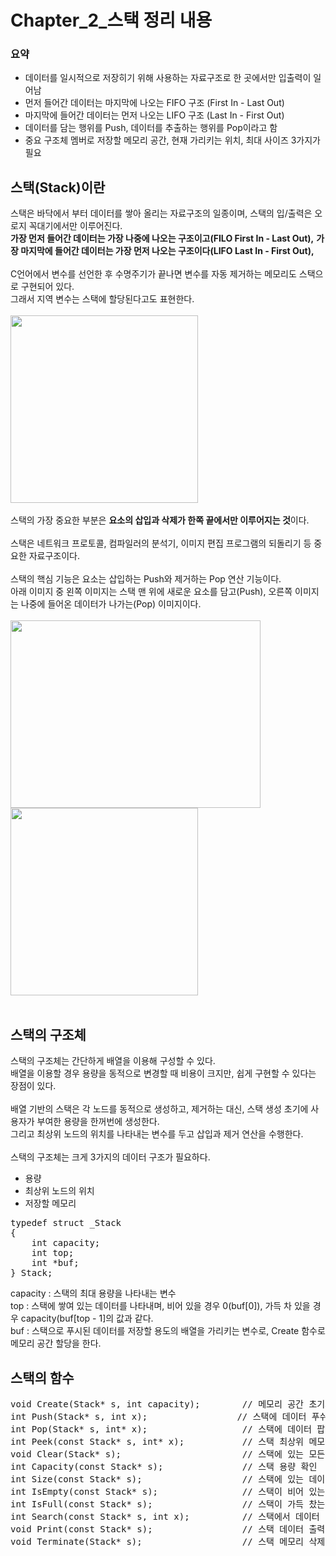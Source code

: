 # Chapter_2_스택 정리 내용

### 요약
<ul>
    <li>데이터를 일시적으로 저장히기 위해 사용하는 자료구조로 한 곳에서만 입출력이 일어남</li>
    <li>먼저 들어간 데이터는 마지막에 나오는 FIFO 구조 (First In - Last Out)</li>
    <li>마지막에 들어간 데이터는 먼저 나오는 LIFO 구조 (Last In - First Out)</li>
    <li>데이터를 담는 행위를 Push, 데이터를 추출하는 행위를 Pop이라고 함</li>
    <li>중요 구조체 멤버로 저장할 메모리 공간, 현재 가리키는 위치, 최대 사이즈 3가지가 필요</li>
</ul>

## 스택(Stack)이란
스택은 바닥에서 부터 데이터를 쌓아 올리는 자료구조의 일종이며, 스택의 입/출력은 오로지 꼭대기에서만 이루어진다.
<br>
<b>가장 먼저 들어간 데이터는 가장 나중에 나오는 구조이고(FILO First In - Last Out),</b>
<b>가장 마지막에 들어간 데이터는 가장 먼저 나오는 구조이다(LIFO Last In - First Out),</b>
<br>
<br>
C언어에서 변수를 선언한 후 수명주기가 끝나면 변수를 자동 제거하는 메모리도 스택으로 구현되어 있다.
<br>
그래서 지역 변수는 스택에 할당된다고도 표현한다.
<br>
<br>
<img src="https://user-images.githubusercontent.com/87363461/200297750-403b7fe7-5162-4c5e-a298-c45029dc3d54.JPG" width="300" height="300">
<br>
<br>
스택의 가장 중요한 부분은 <b>요소의 삽입과 삭제가 한쪽 끝에서만 이루어지는 것</b>이다.
<br>
<br>
스택은 네트워크 프로토콜, 컴파일러의 분석기, 이미지 편집 프로그램의 되돌리기 등 중요한 자료구조이다.
<br>
<br>
스택의 핵심 기능은 요소는 삽입하는 Push와 제거하는 Pop 연산 기능이다.
<br>
아래 이미지 중 왼쪽 이미지는 스택 맨 위에 새로운 요소를 담고(Push), 오른쪽 이미지는 나중에 들어온 데이터가 나가는(Pop) 이미지이다.
<br>
<br>
<img src="https://user-images.githubusercontent.com/87363461/200298247-29985853-73f4-419b-a54b-99155fb20fcd.JPG" width="400" height="300">
<img src="https://user-images.githubusercontent.com/87363461/200298335-8fcb281f-46fd-4673-914f-110cb11ecab4.JPG" width="300" height="300">
<br>
<br>

## 스택의 구조체
스택의 구조체는 간단하게 배열을 이용해 구성할 수 있다.
<br>
배열을 이용할 경우 용량을 동적으로 변경할 때 비용이 크지만, 쉽게 구현할 수 있다는 장점이 있다.
<br>
<br>
배열 기반의 스택은 각 노드를 동적으로 생성하고, 제거하는 대신, 스택 생성 초기에 사용자가 부여한 용량을 한꺼번에 생성한다.
<br>
그리고 최상위 노드의 위치를 나타내는 변수를 두고 삽입과 제거 연산을 수행한다.
<br>
<br>
스택의 구조체는 크게 3가지의 데이터 구조가 필요하다.
<ul>
<li>용량</li>
<li>최상위 노드의 위치</li>
<li>저장할 메모리</li>
</ul>
<pre>
typedef struct _Stack
{
    int capacity;
    int top;
    int *buf;
} Stack;
</pre>
capacity : 스택의 최대 용량을 나타내는 변수
<br>
top : 스택에 쌓여 있는 데이터를 나타내며, 비어 있을 경우 0(buf[0]), 가득 차 있을 경우 capacity(buf[top - 1]의 값과 같다.
<br>
buf : 스택으로 푸시된 데이터를 저장할 용도의 배열을 가리키는 변수로, Create 함수로 메모리 공간 할당을 한다.

## 스택의 함수
<pre>
void Create(Stack* s, int capacity);        // 메모리 공간 초기화
int Push(Stack* s, int x);                 // 스택에 데이터 푸쉬
int Pop(Stack* s, int* x);                  // 스택에 데이터 팝
int Peek(const Stack* s, int* x);           // 스택 최상위 메모리 확인
void Clear(Stack* s);                       // 스택에 있는 모든 데이터 삭제
int Capacity(const Stack* s);               // 스택 용량 확인
int Size(const Stack* s);                   // 스택에 있는 데이터 수
int IsEmpty(const Stack* s);                // 스택이 비어 있는지 확인
int IsFull(const Stack* s);                 // 스택이 가득 찼는지 확인
int Search(const Stack* s, int x);          // 스택에서 데이터 검색
void Print(const Stack* s);                 // 스택 데이터 출력
void Terminate(Stack* s);                   // 스택 메모리 삭제
</pre>
